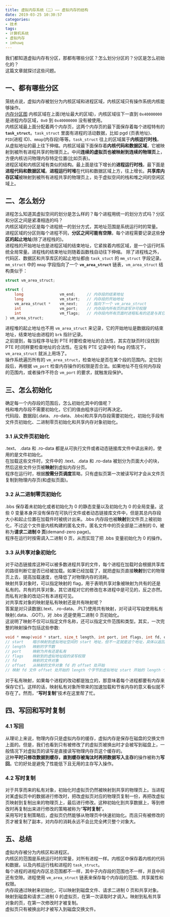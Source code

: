 ```yaml
---
title: 虚拟内存系统（二）—— 虚拟内存的结构
date: 2019-03-25 10:30:57
categories:
- 技术
tags:
- 计算机系统
- 虚拟内存
- imhuwq
---
```


我们都知道虚拟内存有分区，那都有哪些分区？怎么划分分区的？分区是怎么初始化的？  
这篇文章就探讨这些问题。  

## 一、都有哪些分区
笼统点说，虚拟内存被划分为内核区域和进程区域，内核区域只有操作系统内核能够操作。  
[内存分区图](![https://static-public-imhuwq.oss-cn-shenzhen.aliyuncs.com/writing/virtual-memory/memory-area.png](https://static-public-imhuwq.oss-cn-shenzhen.aliyuncs.com/writing/virtual-memory/linux-memory-area.png))  
内核区域在上面(地址最大的区域)，内核区域往下一直到 `0x40000000` 是进程内存区域，`0x0` 到 `0x40000000` 没有被使用。  
内核区域最上面分配着两个内存页，这两个内存页的最下面保存着每个进程特有的 **`task_struct`**。`task_struct` 里面有进程的活动数据，比如 pgd (页表地址)、`PID`(进程 ID)、`mmap`(内存段)等等。`task_struct` 往上的区域属于**内核运行时栈**，从虚拟地址的最上往下伸缩。内核区域最下面保存着**内核代码和数据区域**，它被映射到被所有进程共享的物理页上。中间**连续的虚拟页也被映射到连续的物理页**上，方便内核访问物理内存特定位置(比如页表)。  
进程区域和内核区域有类似的结构。最上面是往下增长的**进程运行时栈**，最下面是**进程代码和数据区域**。**进程运行时堆**在代码和数据区域上方，往上增长。**共享库内存区域**被映射到被所有进程共享的物理页上，处于虚拟空间的栈和堆之间的空闲区域上。

## 二、怎么划分
进程怎么知道其虚拟空间的划分是怎么样的？每个进程用统一的划分方式吗？分区和分区之间是紧凑相连的吗？   
内核区域的分区是每个进程统一的划分方式，其地址范围是系统运行时的常量。  
进程区域的分区则每个进程不同，**分区之间可能有空隙**，每个进程需要记录这些**分区的起止地址**(除了进程栈的)。    
进程栈的开始地址也是进程区域的结束地址，它紧挨着内核区域，是一个运行时系统全局常量。进程栈的结束地址则随着函数栈自动往下伸缩。 
除了进程栈之外，代码区、数据区和共享库区的起止地址都由 `task_stuct` 的 `mm_struct` 字段记录。 `mm_struct` 中的 `mmap` 字段指向了一个 **`vm_area_struct`** 链表，`vm_area_struct` 结构类似于：  
```c
struct vm_area_struct;

struct {
    long                vm_end;     // 内存段的结束地址
    long                vm_start;   // 内存段的开始地址
    vm_area_struct *    vm_next;    // 指向下一个 vm_area_struct
    int                 vm_port;    // 内存段内所有页的读写许可权限
    int                 vm_flags;   // 内存段内所有页面时进程私有的还是与其它进程共享的
} vm_area_struct;
```

进程堆的起止地址也不用 `vm_area_struct` 来记录，它的开始地址是数据段的结束地址，结束地址由进程的 `brk` 指针记录。  
之前提到，每当程序寻址到 PTE 时要检查地址的合法性，其实在缺页时(没找到 PTE 时)同样要检查地址的合法性。在没有 PTE 记录中的 flag 的情况下，`vm_area_struct` 就派上用场了。  
操作系统遍历所有的 `vm_area_struct`，检查地址是否在某个段的范围内。定位到段后，再根据 `vm_port` 检查内存操作的权限是否合法。如果地址不在任何内存段的范围内，或者操作不符合 `vm_port` 的要求，就触发段保护。  

## 三、怎么初始化
确定每一个内存段的范围后，怎么初始化其中的值呢？  
栈和堆内存段不需要初始化，它们的值由程序运行时再决定。  
代码段、数据段(.data、.ro-data、.bbs)和共享内存段需要初始化，初始化手段有文件页初始化、二进制零页初始化和共享内存对象初始化。  

### 3.1 从文件页初始化
.text、 .data 和 .ro-data 都是从可执行文件或者动态链接库文件中读出来的，使用的是文件初始化。  
在加载这些文件时，文件中的 .text、.data 和 .ro-data 被划分为页面大小的块，然后这些文件分页被**映射**到虚拟内存分页。  
程序在运行时，根据**按需分页调度**策略，只有虚拟页第一次被读写时才会从文件页复制到物理内存页(和虚拟页面)。  

### 3.2 从二进制零页初始化
.bbs 保存着未初始化或者初始化为 0 的静态变量以及初始化为 0 的全局变量。这些 0 变量本身并没有保存在可执行文件或者动态链接库文件中，但是其总内存段大小和起止位置在加载件时被统计出来。.bbs 内存段也被**映射**到文件页上被初始化，不过这个文件是内核构建的匿名文件。匿名文件中的页全部是二进制的 0，被称为**请求二进制 0 页**(demand-zero page)。  
程序在运行时按需调入二进制 0 页，从而实现了把 .bbs 变量初始化为 0 的操作。  

### 3.3 从共享对象初始化
对于动态链接库这种可以被多数进程共享的文件，每个进程在加载时会根据共享库的路径判断它是否已经被加载。如果已经加载了，就把虚拟页直接**映射**到它的物理页上去，提高加载速度，也降低了对物理内存的消耗。  
映射共享对象时，可以指定映射的 flag，用于表明共享对象被映射为共有的还是私有的。共有的共享对象，其它进程对它的修改在本进程中是可见的，反之亦然。而私有对象的改动只有本进程可见。  
对共享库对象的映射是私有映射还是共有映射呢？  
答案是对只读数据(.text、.ro-data、.PLT)使用共有映射，对可读可写段使用私有映射(.data、.GOT)，对 .bbs 还是使用二进制 0 页初始化。  
这说明了映射不仅可以指定文件名称，还可以指定文件范围和类型。其实，一次完整的映射操作包括这些参数:  
```c
void * mmap(void * start, size_t length, int port, int flags, int fd, off_t offset);
// start    暗示映射到虚拟地址空间的 start 地址，但不一定就是这个地址，具体以返回值为准
// length   映射的字节数
// port     映射为共有还是私有
// flags    映射到的虚拟地址段的读写权限
// fd       映射的文件对象
// offset   从映射的文件对象 fd 的 offset 处开始
// 映射 fd 文件 offset 处开始的 length 个字节到虚拟地址 start 开始的 length 个字节处，类型为 port，读写权限为 flags。
```
对于私有映射，如果每个进程的改动都是独立的，那意味着每个进程都要有内存来保存它们。这样的话，映射私有对象所带来的加速加载和节省内存的意义看似就不存在了。然而，“**写时复制**”技术在这里帮了忙。  

## 四、写回和写时复制  
### 4.1 写回
从理论上来说，物理内存只是虚拟内存的缓存，虚拟内存是保存在磁盘的交换文件上面的。但是，我们也看到只有被修改了的虚拟页被换出时才会被写到磁盘上，一般情况下对虚拟页的读写是直接读写物理内存页这个缓存的。  
这种**平时只修改数据到缓存，直到缓存被淘汰时再把数据写入主存**的操作被称为**写回**。它的好处是避免了性能低下且无用的主存写入操作。  

### 4.2 写时复制
对于共享而来的私有对象，初始化时虚拟页仍然被映射到共享的物理页上。当进程对某虚拟页中的数据进行修改时，把改虚拟页对应的物理页复制一份，再把改虚拟页映射到复制出来的物理页上，最后进行修改。这种初始化到共享数据上，等到修改时再复制出来进行修改的策略被称为“**写时复制**”。  
采用写时复制策略后，虚拟页仍然能够从物理页中快速初始化。而且只有被修改的页才被复制了副本，对内存的消耗永远不会比完全拷贝整个对象大。  

## 五、总结
虚拟内存被分为内核区和进程区。  
内核区的范围是系统运行时的常量，对所有进程一样。内核区中保存着内核的代码和数据，以及内核运行栈和进程的 `task_struct`。  
每个进程的进程内存区总范围都不一样，其中子内存段的范围也不一样，并且中间还有空隙。进程使用 `vm_area_struct` 链表来保存每个内存段的范围、共享属性和权限。  
内存段通过映射来初始化，可以映射到磁盘文件、请求二进制 0 页和共享对象。  
映射到磁盘和请求二进制 0 的虚拟页，在第一次读取时才调入。映射到私有共享对象的页，在第一次修改时才被复制。  
虚拟页只有被换出时才被写入到磁盘交换文件。
